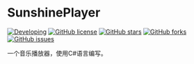 # SunshinePlayer
[![Developing](https://img.shields.io/badge/Sunshine%20Player-developing-yellow.svg)](https://github.com/772807886/SunshinePlayer)
[![GitHub license](https://img.shields.io/badge/license-AGPL-blue.svg)](https://raw.githubusercontent.com/772807886/SunshinePlayer/start/LICENSE)
[![GitHub stars](https://img.shields.io/github/stars/772807886/SunshinePlayer.svg)](https://github.com/772807886/SunshinePlayer/stargazers)
[![GitHub forks](https://img.shields.io/github/forks/772807886/SunshinePlayer.svg)](https://github.com/772807886/SunshinePlayer/network)
[![GitHub issues](https://img.shields.io/github/issues/772807886/SunshinePlayer.svg)](https://github.com/772807886/SunshinePlayer/issues)

一个音乐播放器，使用C#语言编写。

